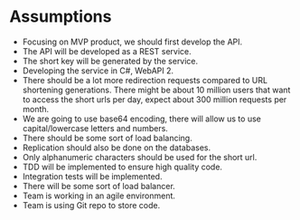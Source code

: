 # Assumptions
- Focusing on MVP product, we should first develop the API.
- The API will be developed as a REST service.
- The short key will be generated by the service.
- Developing the service in C#, WebAPI 2.
- There should be a lot more redirection requests compared to URL shortening generations. There might be about 10 million users that want to access the short urls per day, expect about 300 million requests per month.
- We are going to use base64 encoding, there will allow us to use capital/lowercase letters and numbers.
- There should be some sort of load balancing.
- Replication should also be done on the databases.
- Only alphanumeric characters should be used for the short url.
- TDD will be implemented to ensure high quality code.
- Integration tests will be implemented.
- There will be some sort of load balancer.
- Team is working in an agile environment.
- Team is using Git repo to store code.
